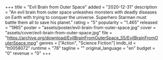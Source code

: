 +++
title = "Evil Brain from Outer Space"
added = "2020-12-31"
description = "An evil brain from outer space unleashes monsters with deadly diseases on Earth with trying to conquer the universe. Superhero Starman must battle them all to save his planet."
rating = "5"
popularity = "1.465"
released = "1965"
poster = "assets/poster/evil-brain-from-outer-space.jpg"
cover = "assets/cover/evil-brain-from-outer-space.jpg"
file = "https://archive.org/download/EvilBrainFromOuterSpace_55/EvilBrainFromOuterSpace.mpg"
genres = ["Action", "Science Fiction"]
imdb_id = "tt0058072"
runtime = "78"
tagline = ""
original_language = "en"
budget = "0"
revenue = "0"
+++